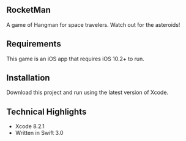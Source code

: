 ## RocketMan
A game of Hangman for space travelers. Watch out for the asteroids!

## Requirements
This game is an iOS app that requires iOS 10.2+ to run. 

## Installation
Download this project and run using the latest version of Xcode.

## Technical Highlights
* Xcode 8.2.1 
* Written in Swift 3.0  
